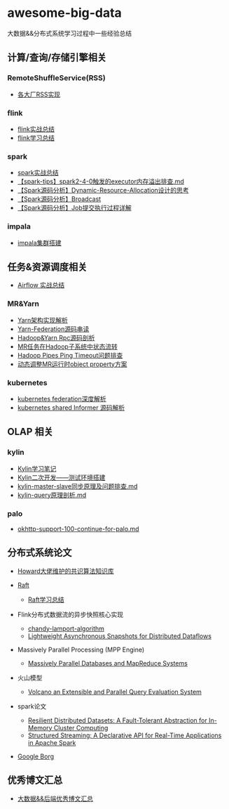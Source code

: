 # awesome-big-data
大数据&&分布式系统学习过程中一些经验总结

## 计算/查询/存储引擎相关

### RemoteShuffleService(RSS)
- [各大厂RSS实现](https://zhuanlan.zhihu.com/p/462338206)

### flink
- [flink实战总结](./docs/engine/Flink实战总结.pdf)
- [flink学习总结](./docs/engine/Flink学习.pdf)

### spark
- [spark实战总结](./docs/engine/Spark学习笔记.md)
- [【spark-tips】spark2-4-0触发的executor内存溢出排查.md](./docs/engine/spark2-4-0触发的executor内存溢出排查.md)
- [【Spark源码分析】Dynamic-Resource-Allocation设计的思考](./docs/engine/Dynamic-Resource-Allocation设计的思考.md)
- [【Spark源码分析】Broadcast](./docs/engine/Broadcast.md)
- [【Spark源码分析】Job提交执行过程详解](./docs/engine/spark-job-submit.md)

### impala
- [impala集群搭建](./docs/engine/impala集群搭建.md)

## 任务&资源调度相关

- [Airflow 实战总结](./docs/scheduler/airflow实战总结.md)

### MR&Yarn
- [Yarn架构实现解析](./docs/scheduler/Yarn架构解析.pdf)
- [Yarn-Federation源码串读](./docs/scheduler/Yarn-Federation源码串读.md)
- [Hadoop&Yarn Rpc源码剖析](./docs/scheduler/Hadoop-Rpc源码分析.md)
- [MR任务在Hadoop子系统中状态流转](./docs/scheduler/MR任务在Hadoop子系统中状态流转.md)
- [Hadoop Pipes Ping Timeout问题排查](https://zhuanlan.zhihu.com/p/358167020)
- [动态调整MR运行时object property方案](https://zhuanlan.zhihu.com/p/349907241)

### kubernetes
- [kubernetes federation深度解析](./docs/engine/kubernetes-federation深度解析.md)
- [kubernetes shared Informer 源码解析](https://zhuanlan.zhihu.com/p/255078405)

## OLAP 相关

### kylin
- [Kylin学习笔记](./docs/olap/Kylin学习笔记.md)
- [Kylin二次开发——测试环境搭建](./docs/olap/Kylin学习笔记.md)
- [kylin-master-slave同步原理及问题排查.md](./docs/olap/kylin-master-slave同步原理及问题排查.md)
- [kylin-query原理剖析.md](./docs/olap/kylin-query原理剖析.md)

### palo
- [okhttp-support-100-continue-for-palo.md](./docs/olap/okhttp-support-100-continue-for-palo.md)

## 分布式系统论文

- [Howard大佬维护的共识算法知识库](https://github.com/heidihoward/distributed-consensus-reading-list)

- [Raft](./docs/learning/raft.pdf)
  - [Raft学习总结](./docs/learning/Raft论文学习.md)
- Flink分布式数据流的异步快照核心实现
	- [chandy-lamport-algorithm](./docs/learning/chandy-lamport-algorithm.pdf)
	- [Lightweight Asynchronous Snapshots for Distributed Dataflows](./docs/learning/Snapshots-for-Distributed-Dataflows.pdf)
- Massively Parallel Processing (MPP Engine)
  - [Massively Parallel Databases and MapReduce
    Systems](./docs/learning/massive-parallel-processing.pdf)
- 火山模型
	- [Volcano an Extensible and Parallel Query Evaluation System](./docs/learning/Volcano.pdf)

- spark论文
	- [Resilient Distributed Datasets: A Fault-Tolerant Abstraction for In-Memory Cluster Computing](./docs/learning/spark设计论文.pdf)
	- [Structured Streaming: A Declarative API for Real-Time Applications in Apache Spark](./docs/learning/sigmod_structured_streaming.pdf)

- [Google Borg](./docs/learning/Google-With-Borg.pdf)


## 优秀博文汇总
- [大数据&&后端优秀博文汇总](./docs/learning/优秀博文汇总.pdf)

